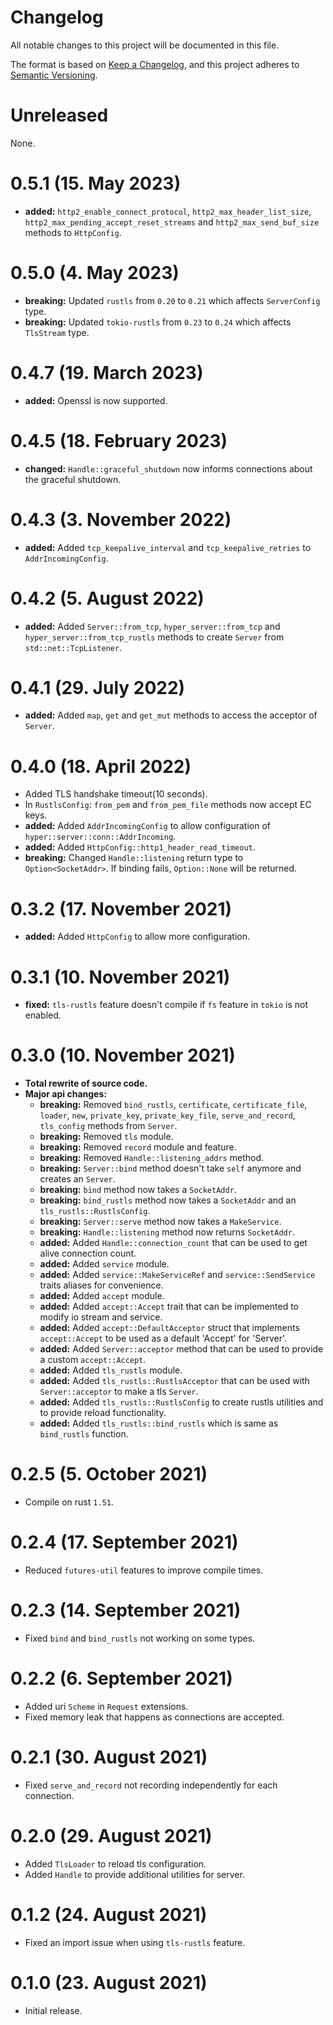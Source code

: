 # Changelog

All notable changes to this project will be documented in this file.

The format is based on [Keep a Changelog], and this project adheres to
[Semantic Versioning].

# Unreleased

None.

# 0.5.1 (15. May 2023)

- **added:** `http2_enable_connect_protocol`, `http2_max_header_list_size`,
  `http2_max_pending_accept_reset_streams` and `http2_max_send_buf_size`
  methods to `HttpConfig`.

# 0.5.0 (4. May 2023)

- **breaking:** Updated `rustls` from `0.20` to `0.21` which affects
  `ServerConfig` type.
- **breaking:** Updated `tokio-rustls` from `0.23` to `0.24` which affects
  `TlsStream` type.

# 0.4.7 (19. March 2023)

- **added:** Openssl is now supported.

# 0.4.5 (18. February 2023)

- **changed:** `Handle::graceful_shutdown` now informs connections about the
  graceful shutdown.

# 0.4.3 (3. November 2022)

- **added:** Added `tcp_keepalive_interval` and `tcp_keepalive_retries` to
  `AddrIncomingConfig`.

# 0.4.2 (5. August 2022)

- **added:** Added `Server::from_tcp`, `hyper_server::from_tcp` and
  `hyper_server::from_tcp_rustls` methods to create `Server` from
  `std::net::TcpListener`.

# 0.4.1 (29. July 2022)

- **added:** Added `map`, `get` and `get_mut` methods to access the acceptor
  of `Server`.

# 0.4.0 (18. April 2022)

- Added TLS handshake timeout(10 seconds).
- In `RustlsConfig`: `from_pem` and `from_pem_file` methods now accept EC
  keys.
- **added:** Added `AddrIncomingConfig` to allow configuration of
  `hyper::server::conn::AddrIncoming`.
- **added:** Added `HttpConfig::http1_header_read_timeout`.
- **breaking:** Changed `Handle::listening` return type to
  `Option<SocketAddr>`. If binding fails, `Option::None` will be returned.

# 0.3.2 (17. November 2021)

- **added:** Added `HttpConfig` to allow more configuration.

# 0.3.1 (10. November 2021)

- **fixed:** `tls-rustls` feature doesn't compile if `fs` feature in `tokio`
  is not enabled.

# 0.3.0 (10. November 2021)

- **Total rewrite of source code.**
- **Major api changes:**
  - **breaking:** Removed `bind_rustls`, `certificate`, `certificate_file`,
    `loader`, `new`, `private_key`, `private_key_file`, `serve_and_record`,
    `tls_config` methods from `Server`.
  - **breaking:** Removed `tls` module.
  - **breaking:** Removed `record` module and feature.
  - **breaking:** Removed `Handle::listening_addrs` method.
  - **breaking:** `Server::bind` method doesn't take `self` anymore and
    creates an `Server`.
  - **breaking:** `bind` method now takes a `SocketAddr`.
  - **breaking:** `bind_rustls` method now takes a `SocketAddr` and an
    `tls_rustls::RustlsConfig`.
  - **breaking:** `Server::serve` method now takes a `MakeService`.
  - **breaking:** `Handle::listening` method now returns `SocketAddr`.
  - **added:** Added `Handle::connection_count` that can be used to get alive
    connection count.
  - **added:** Added `service` module.
  - **added:** Added `service::MakeServiceRef` and `service::SendService`
    traits aliases for convenience.
  - **added:** Added `accept` module.
  - **added:** Added `accept::Accept` trait that can be implemented to modify
    io stream and service.
  - **added:** Added `accept::DefaultAcceptor` struct that implements
    `accept::Accept` to be used as a default 'Accept' for 'Server'.
  - **added:** Added `Server::acceptor` method that can be used to provide a
    custom `accept::Accept`.
  - **added:** Added `tls_rustls` module.
  - **added:** Added `tls_rustls::RustlsAcceptor` that can be used with
    `Server::acceptor` to make a tls `Server`.
  - **added:** Added `tls_rustls::RustlsConfig` to create rustls utilities and
    to provide reload functionality.
  - **added:** Added `tls_rustls::bind_rustls` which is same as `bind_rustls`
    function.

# 0.2.5 (5. October 2021)

- Compile on rust `1.51`.

# 0.2.4 (17. September 2021)

- Reduced `futures-util` features to improve compile times.

# 0.2.3 (14. September 2021)

- Fixed `bind` and `bind_rustls` not working on some types.

# 0.2.2 (6. September 2021)

- Added uri `Scheme` in `Request` extensions.
- Fixed memory leak that happens as connections are accepted.

# 0.2.1 (30. August 2021)

- Fixed `serve_and_record` not recording independently for each connection.

# 0.2.0 (29. August 2021)

- Added `TlsLoader` to reload tls configuration.
- Added `Handle` to provide additional utilities for server.

# 0.1.2 (24. August 2021)

- Fixed an import issue when using `tls-rustls` feature.

# 0.1.0 (23. August 2021)

- Initial release.

[Keep a Changelog]: https://keepachangelog.com/en/1.0.0/
[Semantic Versioning]: https://semver.org/spec/v2.0.0.html
